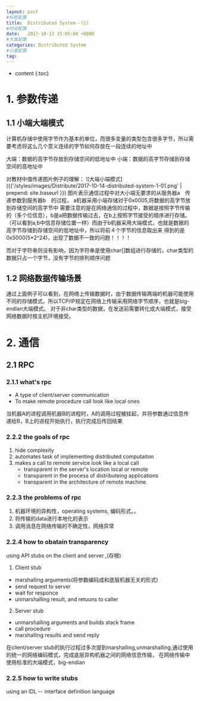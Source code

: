 ```yaml
---
layout: post
#标题配置
title:  Distributed System--(1)
#时间配置
date:   2017-10-13 15:05:00 +0800
#大类配置
categories: Distributed System
#小类配置
tag: 
---
```


* content
{:toc}

# 1. 参数传递
## 1.1 小端大端模式
计算机存储中使用字节作为基本的单位，而很多变量的类型包含很多字节，所以需要考虑将这么几个意义连续的字节如何存放在一段连续的地址中

大端：数据的高字节存放到存储空间的低地址中
小端：数据的高字节存储到存储空间的高地址中

对教材中值传递图片例子的理解：
![大端小端模式]({{'/styles/images/Distribute/2017-10-14-distributed-system-1-01.png' | prepend: site.baseurl }})
图片表示通信过程中对大小端无要求的从服务器a　传递参数到服务器b　的过程，
a机器采用小端存储对于0x0005,将数据的高字节放到存储空间的高字节中
需要注意的是在网络通信的过程中，数据是按照字节传输的（多个位信息），b是a把数据传输过去，在b上按照字节接受的顺序进行存储。
（可以看到a,b中信息存储位置一样）而由于b机器采用大端模式，也就是数据的高字节存储到存储空间的低地址中，所以将前４个字节的信息取出来
得到的是0x5000(5*2^24)，出现了数据不一致的问题！！！！

而对于字符串则没有影响，因为字符串是使用char[]数组进行存储的，char类型的数据只占一个字节，没有字节的排列顺序问题

## 1.2 网络数据传输场景
通过上面例子可以看到，在网络上传输数据时，由于数据传输两端的机器可能使用不同的存储模式。所以TCP/IP规定在网络上传输采用网络字节顺序，也就是big-endian大端模式。
对于非char类型的数据，在发送前需要转化成大端模式，接受网络数据时按主机环境接受。

# 2. 通信
## 2.1 RPC
### 2.1.1 what's rpc
* A type of client/server communication
* To make remote procedure call look like local ones

当机器A的进程调用机器B的进程时，A的调用过程被挂起，并将参数通过信息传递给B，B上的进程开始执行，执行完成后传回结果

### 2.2.2 the goals of rpc
1. hide complexity
2. automates task of implementing distributed computaiton
3. makes a call to remote service look like a local call
   * transparent in the server's location local or remote
   * transparent in the process of distributeing applications
   * transparent in the architecture of remote machine
   
### 2.2.3 the problems of rpc
1. 机器环境的异构性，operating systems, 编码形式。。
2. 将传输的data进行本地化的表示
3. 调用消息在网络传输的不确定性，网络异常

### 2.2.4 how to obatain transparency
using API stubs on the client and server ,(存根)
1. Client stub

* marshalling arguments(将参数编码成和底层机器无关的形式)
* send request to server
* wait for responce
* unmarshalling result, and retuuns to caller

2. Server stub

* unmarshalling arguments and builds stack frame
* call procedure
* marshalling results and send reply

在client/server stub的执行过程过多次提到marshalling,unmarshalling,通过使用的统一的网络编码模式，完成底层异构机器之间的网络信息传输，
在网络传输中使用标准的大端模式，big-endian

### 2.2.5 how to write stubs
using an IDL -- interface definition language